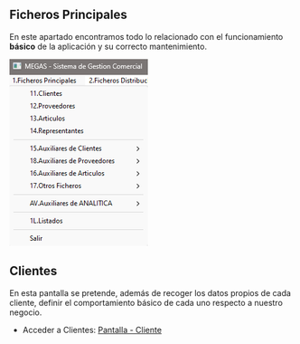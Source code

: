 
## Ficheros Principales

En este apartado encontramos todo lo relacionado con el funcionamiento **básico** de la aplicación y su correcto mantenimiento.

![Ficheros-Principales](../Imagenes/FicherosPrincipales-Index.png)
## Clientes

En esta pantalla se pretende, además de recoger los datos propios de cada cliente, definir el comportamiento básico de cada uno respecto a nuestro negocio. 

 - Acceder a Clientes: [Pantalla - Cliente](./Clientes/Pantalla%20Clientes.md)